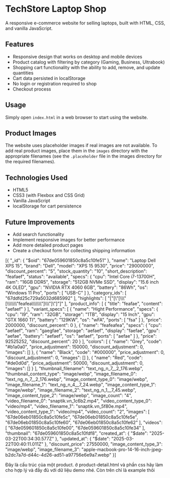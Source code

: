 # TechStore Laptop Shop

A responsive e-commerce website for selling laptops, built with HTML, CSS, and vanilla JavaScript.

## Features

- Responsive design that works on desktop and mobile devices
- Product catalog with filtering by category (Gaming, Business, Ultrabook)
- Shopping cart functionality with the ability to add, remove, and update quantities
- Cart data persisted in localStorage
- No login or registration required to shop
- Checkout process

## Usage

Simply open `index.html` in a web browser to start using the website.

## Product Images

The website uses placeholder images if real images are not available. To add real product images, place them in the `images` directory with the appropriate filenames (see the `.placeholder` file in the images directory for the required filenames).

## Technologies Used

- HTML5
- CSS3 (with Flexbox and CSS Grid)
- Vanilla JavaScript
- localStorage for cart persistence

## Future Improvements

- Add search functionality
- Implement responsive images for better performance
- Add more detailed product pages
- Create a checkout form for collecting shipping information


[{
  "_id": {
    "$oid": "67de059601850c8a5c10fe51"
  },
  "name": "Laptop Dell XPS 15",
  "brand": "Dell",
  "model": "XPS 15 9530",
  "price": "29000000",
  "discount_percent": "5",
  "stock_quantity": "10",
  "short_description": "feafaef",
  "status": "available",
  "specs": {
    "cpu": "Intel Core i7-13700H",
    "ram": "16GB DDR5",
    "storage": "512GB NVMe SSD",
    "display": "15.6 inch 4K OLED",
    "gpu": "NVIDIA RTX 4060 6GB",
    "battery": "86Wh",
    "os": "Windows 11 Pro",
    "ports": [
      "USB-C"
    ]
  },
  "category_ids": [
    "67ddfd25c729a5032d685992"
  ],
  "highlights": [
    "[\"[\\\"[\\\\\\\"[\\\\\\\\\\\\\\\"feafea\\\\\\\\\\\\\\\"]\\\\\\\"]\\\"]\"]"
  ],
  "product_info": [
    {
      "title": "feafae",
      "content": "aefaef"
    }
  ],
  "variant_specs": [
    {
      "name": "Hight Performance",
      "specs": {
        "cpu": "I9",
        "ram": "32GB",
        "storage": "1TB",
        "display": "15 Inch",
        "gpu": "GTX 1660 TI",
        "battery": "129KW",
        "os": "wFA",
        "ports": [
          "fsa"
        ]
      },
      "price": 2000000,
      "discount_percent": 0
    },
    {
      "name": "feafeafea",
      "specs": {
        "cpu": "aefaef",
        "ram": "gaegfae",
        "storage": "aefaef",
        "display": "faefae",
        "gpu": "aefae",
        "battery": "aefaef",
        "os": "aefaef",
        "ports": [
          "aefae"
        ]
      },
      "price": 92525252,
      "discount_percent": 20
    }
  ],
  "colors": [
    {
      "name": "Grey",
      "code": "#b1a0a0",
      "price_adjustment": 150000,
      "discount_adjustment": 0,
      "images": []
    },
    {
      "name": "Black",
      "code": "#000000",
      "price_adjustment": 0,
      "discount_adjustment": 0,
      "images": []
    },
    {
      "name": "Red",
      "code": "#de0d0d",
      "price_adjustment": 50000,
      "discount_adjustment": 0,
      "images": []
    }
  ],
  "thumbnail_filename": "text_ng_n_7__2_176.webp",
  "thumbnail_content_type": "image/webp",
  "image_filename_0": "text_ng_n_7__2_176.webp",
  "image_content_type_0": "image/webp",
  "image_filename_1": "text_ng_n_4__7_24.webp",
  "image_content_type_1": "image/webp",
  "image_filename_2": "text_ng_n_1__7_45.webp",
  "image_content_type_2": "image/webp",
  "image_count": "4",
  "video_filename_0": "snaptik.vn_1c6b2.mp4",
  "video_content_type_0": "video/mp4",
  "video_filename_1": "snaptik.vn_5f80e.mp4",
  "video_content_type_1": "video/mp4",
  "video_count": "2",
  "images": [
    "67de06eb01850c8a5c10fe5c",
    "67de06eb01850c8a5c10fe5e",
    "67de06eb01850c8a5c10fe60",
    "67de06eb01850c8a5c10fe62"
  ],
  "videos": [
    "67de059601850c8a5c10fe00",
    "67de059601850c8a5c10fe34"
  ],
  "thumbnail": "67de059601850c8a5c10fdf8",
  "created_at": {
    "$date": "2025-03-22T00:34:30.577Z"
  },
  "updated_at": {
    "$date": "2025-03-22T00:40:11.011Z"
  },
  "discount_price": 27550000,
  "image_content_type_3": "image/webp",
  "image_filename_3": "apple-macbook-pro-14-16-inch-jpeg-b2dc7a7d-d44c-4d26-ad51-a97756e6e9a7.webp"
}]

Đây là cấu trúc của một product. ở product-detail.html và phần css hãy làm cho hợp lý và đầy đủ với dữ liệu demo nhé. Còn trên chỉ là example thôi